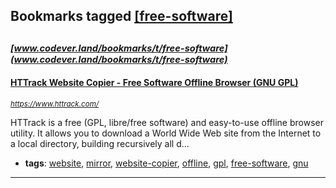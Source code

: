 ## Bookmarks tagged [[free-software]](https://www.codever.land/search?q=[free-software])

_<sup><sup>[www.codever.land/bookmarks/t/free-software](www.codever.land/bookmarks/t/free-software)</sup></sup>_
---
#### [HTTrack Website Copier - Free Software Offline Browser (GNU GPL)](https://www.httrack.com/)
_<sup>https://www.httrack.com/</sup>_

HTTrack is a free (GPL, libre/free software) and easy-to-use offline browser utility. It allows you to download a World Wide Web site from the Internet to a local directory, building recursively all d...
* **tags**: [website](../tagged/website.md), [mirror](../tagged/mirror.md), [website-copier](../tagged/website-copier.md), [offline](../tagged/offline.md), [gpl](../tagged/gpl.md), [free-software](../tagged/free-software.md), [gnu](../tagged/gnu.md)
---
